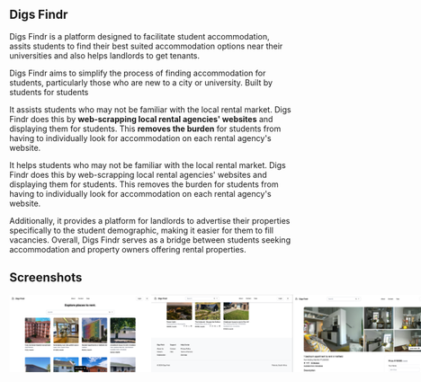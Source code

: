 ## Digs Findr

Digs Findr is a platform designed to facilitate student accommodation, assits students to find their best suited accommodation options near their universities and also helps landlords to get tenants.

Digs Findr aims to simplify the process of finding accommodation for students, particularly those who are new to a city or university. Built by students for students

It assists students who may not be familiar with the local rental market. Digs Findr does this by **web-scrapping local rental agencies' websites** and displaying them for students. This **removes the burden** for students from having to individually look for accommodation on each rental agency's website.

It helps students who may not be familiar with the local rental market. Digs Findr does this by web-scrapping local rental agencies' websites and displaying them for students. This removes the burden for students from having to individually look for accommodation on each rental agency's website.

Additionally, it provides a platform for landlords to advertise their properties specifically to the student demographic, making it easier for them to fill vacancies. Overall, Digs Findr serves as a bridge between students seeking accommodation and property owners offering rental properties.

## Screenshots

<div style="display:flex;" >
<img src="/screenshots/1Screenshot.png" width="50%" >
<img src="/screenshots/2Screenshot.png" width="50%" >
<img src="/screenshots/3Screenshot.png" width="50%" >
<img src="/screenshots/4Screenshot.png" width="50%" >
<img src="/screenshots/5Screenshot.png" width="50%" >
<img src="/screenshots/6Screenshot.png" width="50%" >
<img src="/screenshots/7Screenshot.png" width="50%" >
<img src="/screenshots/7BScreenshot.png" width="50%" >
<img src="/screenshots/8Screenshot.png" width="50%" >
<img src="/screenshots/9Screenshot.png" width="50%" >
<img src="/screenshots/10Screenshot.png" width="50%" >
<img src="/screenshots/11Screenshot.png" width="50%" >
<img src="/screenshots/12Screenshot.png" width="50%" >
<img src="/screenshots/13Screenshot.png" width="50%" >
<img src="/screenshots/14Screenshot.png" width="50%" >
<img src="/screenshots/15Screenshot.png" width="50%" >
<img src="/screenshots/16Screenshot.png" width="50%" >
<img src="/screenshots/17Screenshot.png" width="50%" >
<img src="/screenshots/18Screenshot.png" width="50%" >
<img src="/screenshots/19Screenshot.png" width="50%" >
<img src="/screenshots/20Screenshot.png" width="50%" >

</div>
